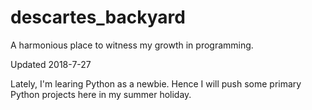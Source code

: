# descartes_backyard
A harmonious place to witness my growth in programming.

Updated 2018-7-27

Lately, I'm learing Python as a newbie. Hence I will push some primary Python projects here in my summer holiday.
